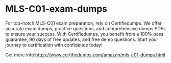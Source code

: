# MLS-C01-exam-dumps
For top-notch MLS-C01 exam preparation, rely on Certifiedumps. We offer accurate exam dumps, practice questions, and comprehensive dumps PDFs to ensure your success. With Certifiedumps, you benefit from a 100% pass guarantee, 90 days of free updates, and free demo questions. Start your journey to certification with confidence today!

Get more info:https://www.certifiedumps.com/amazon/mls-c01-dumps.html




